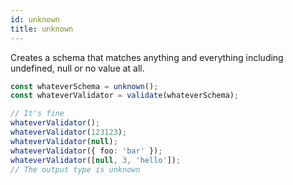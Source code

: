 ```yaml
---
id: unknown
title: unknown
---
```


Creates a schema that matches anything and everything including undefined, null or no value at all.

```ts
const whateverSchema = unknown();
const whateverValidator = validate(whateverSchema);

// It's fine
whateverValidator();
whateverValidator(123123);
whateverValidator(null);
whateverValidator({ foo: 'bar' });
whateverValidator([null, 3, 'hello']);
// The output type is unknown
```
